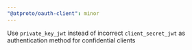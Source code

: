```yaml
---
"@atproto/oauth-client": minor
---
```


Use `private_key_jwt` instead of incorrect `client_secret_jwt` as authentication method for confidential clients
